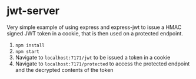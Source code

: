 # jwt-server

Very simple example of using express and express-jwt to issue a HMAC signed JWT token in a cookie, that is then used on a protected endpoint.

1. ```npm install```
2. ```npm start```
3. Navigate to ```localhost:7171/jwt``` to be issued a token in a cookie
4. Navigate to ```localhost:7171/protected``` to access the protected endpoint and the decrypted contents of the token
